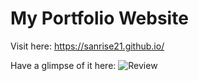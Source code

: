 # My Portfolio Website
Visit here: https://sanrise21.github.io/

Have a glimpse of it here:
![Review](https://user-images.githubusercontent.com/51911119/141691017-82df56a6-b068-4655-a328-728f368b3e6f.png)
